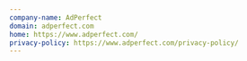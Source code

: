 ```yaml
---
company-name: AdPerfect
domain: adperfect.com
home: https://www.adperfect.com/
privacy-policy: https://www.adperfect.com/privacy-policy/
---
```




